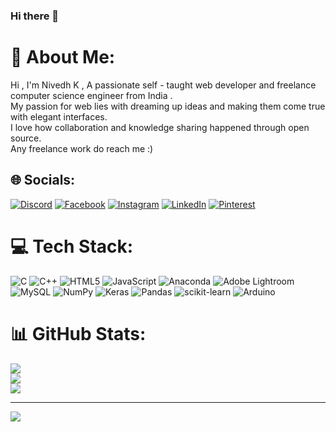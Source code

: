 ### Hi there 👋

<!--
**Nivedh05/Nivedh05** is a ✨ _special_ ✨ repository because its `README.md` (this file) appears on your GitHub profile.

Here are some ideas to get you started:

- 🔭 I’m currently working on ...
- 🌱 I’m currently learning ...
- 👯 I’m looking to collaborate on ...
- 🤔 I’m looking for help with ...
- 💬 Ask me about ...
- 📫 How to reach me: ...
- 😄 Pronouns: ...
- ⚡ Fun fact: ...
-->

# 💫 About Me:
Hi , I'm Nivedh K , A passionate self - taught web developer and freelance computer science engineer from India .<br>My passion for web lies with dreaming up ideas and making them come true with elegant interfaces.<br>I love how collaboration and knowledge sharing happened through open source.<br>Any freelance work do reach me :)


## 🌐 Socials:
[![Discord](https://img.shields.io/badge/Discord-%237289DA.svg?logo=discord&logoColor=white)](htttps://discord.gg/773075954938675272) [![Facebook](https://img.shields.io/badge/Facebook-%231877F2.svg?logo=Facebook&logoColor=white)](https://facebook.com/nivedhsudhi) [![Instagram](https://img.shields.io/badge/Instagram-%23E4405F.svg?logo=Instagram&logoColor=white)](https://instagram.com/nivedh_k05) [![LinkedIn](https://img.shields.io/badge/LinkedIn-%230077B5.svg?logo=linkedin&logoColor=white)](https://linkedin.com/in/nivedh-k-288707220) [![Pinterest](https://img.shields.io/badge/Pinterest-%23E60023.svg?logo=Pinterest&logoColor=white)](https://pinterest.com/1x5G638) 

# 💻 Tech Stack:
![C](https://img.shields.io/badge/c-%2300599C.svg?style=for-the-badge&logo=c&logoColor=white) ![C++](https://img.shields.io/badge/c++-%2300599C.svg?style=for-the-badge&logo=c%2B%2B&logoColor=white) ![HTML5](https://img.shields.io/badge/html5-%23E34F26.svg?style=for-the-badge&logo=html5&logoColor=white) ![JavaScript](https://img.shields.io/badge/javascript-%23323330.svg?style=for-the-badge&logo=javascript&logoColor=%23F7DF1E) ![Anaconda](https://img.shields.io/badge/Anaconda-%2344A833.svg?style=for-the-badge&logo=anaconda&logoColor=white) ![Adobe Lightroom](https://img.shields.io/badge/Adobe%20Lightroom-31A8FF.svg?style=for-the-badge&logo=Adobe%20Lightroom&logoColor=white) ![MySQL](https://img.shields.io/badge/mysql-%2300f.svg?style=for-the-badge&logo=mysql&logoColor=white) ![NumPy](https://img.shields.io/badge/numpy-%23013243.svg?style=for-the-badge&logo=numpy&logoColor=white) ![Keras](https://img.shields.io/badge/Keras-%23D00000.svg?style=for-the-badge&logo=Keras&logoColor=white) ![Pandas](https://img.shields.io/badge/pandas-%23150458.svg?style=for-the-badge&logo=pandas&logoColor=white) ![scikit-learn](https://img.shields.io/badge/scikit--learn-%23F7931E.svg?style=for-the-badge&logo=scikit-learn&logoColor=white) ![Arduino](https://img.shields.io/badge/-Arduino-00979D?style=for-the-badge&logo=Arduino&logoColor=white)
# 📊 GitHub Stats:
![](https://github-readme-stats.vercel.app/api?username=nivedh05&theme=dark&hide_border=false&include_all_commits=true&count_private=false)<br/>
![](https://github-readme-streak-stats.herokuapp.com/?user=nivedh05&theme=dark&hide_border=false)<br/>
![](https://github-readme-stats.vercel.app/api/top-langs/?username=nivedh05&theme=dark&hide_border=false&include_all_commits=true&count_private=false&layout=compact)

---
[![](https://visitcount.itsvg.in/api?id=nivedh05&icon=0&color=0)](https://visitcount.itsvg.in)
